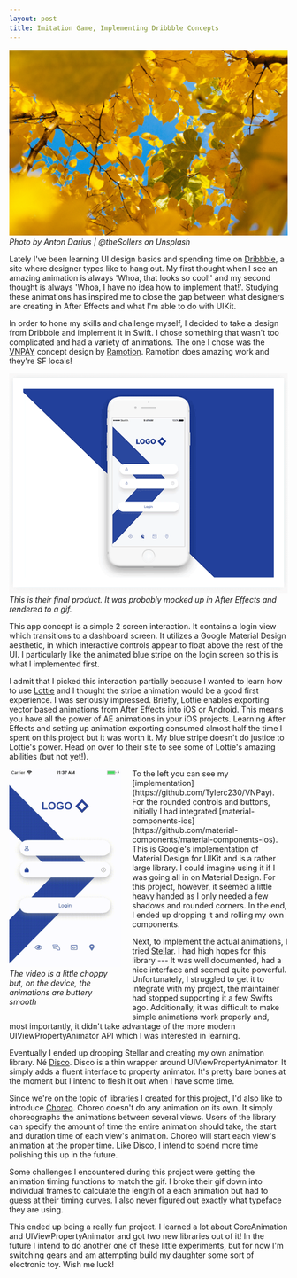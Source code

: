 ```yaml
---
layout: post
title: Imitation Game, Implementing Dribbble Concepts
---
```

<img src="/images/fulls/yellow_leaves.jpg" class="fit image">
<em>Photo by Anton Darius | @theSollers on Unsplash</em>

Lately I've been learning UI design basics and spending time on [Dribbble](https://dribbble.com), a site where designer types like to hang out. My first thought when I see an amazing animation is always 'Whoa, that looks so cool!' and my second thought is always 'Whoa, I have no idea how to implement that!'. Studying these animations has inspired me to close the gap between what designers are creating in After Effects and what I'm able to do with UIKit.

In order to hone my skills and challenge myself, I decided to take a design from Dribbble and implement it in Swift. I chose something that wasn't too complicated and had a variety of animations. The one I chose was the [VNPAY](https://dribbble.com/shots/3829985-VNPAY-App-Interactions) concept design by [Ramotion](https://dribbble.com/Ramotion). Ramotion does amazing work and they're SF locals!
<div class="quoted-image">
  <img src="/images/interaction.gif" class="image" >
  <em>
  This is their final product. It was probably mocked up in After Effects and rendered to a gif.
  </em>
</div>

This app concept is a simple 2 screen interaction. It contains a login view which transitions to a dashboard screen. It utilizes a Google Material Design aesthetic, in which interactive controls appear to float above the rest of the UI. I particularly like the animated blue stripe on the login screen so this is what I implemented first.

I admit that I picked this interaction partially because I wanted to learn how to use [Lottie](https://airbnb.design/lottie/) and I thought the stripe animation would be a good first experience. I was seriously impressed. Briefly, Lottie enables exporting vector based animations from After Effects into iOS or Android. This means you have all the power of AE animations in your iOS projects.
Learning After Effects and setting up animation exporting consumed almost half the time I spent on this project but it was worth it. My blue stripe doesn't do justice to Lottie's power. Head on over to their site to see some of Lottie's amazing abilities (but not yet!).
<div class="quoted-image" style="float:left;margin: 0 1.5em 1em 0;width:40%">
    
  <img src="/images/vnpay.gif" class="image" >
  <em>
    The video is a little choppy but, on the device, the animations are buttery smooth
  </em>
</div>
To the left you can see my [implementation](https://github.com/Tylerc230/VNPay). For the rounded controls and buttons, initially I had integrated [material-components-ios](https://github.com/material-components/material-components-ios). This is Google's implementation of Material Design for UIKit and is a rather large library. I could imagine using it if I was going all in on Material Design. For this project, however, it seemed a little heavy handed as I only needed a few shadows and rounded corners. In the end, I ended up dropping it and rolling my own components.

Next, to implement the actual animations, I tried [Stellar](https://github.com/AugustRush/Stellar). I had high hopes for this library --- It was well documented, had a nice interface and seemed quite powerful. Unfortunately, I struggled to get it to integrate with my project, the maintainer had stopped supporting it a few Swifts ago. Additionally, it was difficult to make simple animations work properly and, most importantly, it didn't take advantage of the more modern UIViewPropertyAnimator API which I was interested in learning.

Eventually I ended up dropping Stellar and creating my own animation library. Né [Disco](https://github.com/Tylerc230/Disco). Disco is a thin wrapper around UIViewPropertyAnimator. It simply adds a fluent interface to property animator. It's pretty bare bones at the moment but I intend to flesh it out when I have some time.

Since we're on the topic of libraries I created for this project, I'd also like to introduce [Choreo](https://github.com/Tylerc230/Choreo). Choreo doesn't do any animation on its own. It simply choreographs the animations between several views. Users of the library can specify the amount of time the entire animation should take, the start and duration time of each view's animation. Choreo will start each view's animation at the proper time. Like Disco, I intend to spend more time polishing this up in the future.

Some challenges I encountered during this project were getting the animation timing functions to match the gif. I broke their gif down into individual frames to calculate the length of a each animation but had to guess at their timing curves. I also never figured out exactly what typeface they are using.

This ended up being a really fun project. I learned a lot about CoreAnimation and UIViewPropertyAnimator and got two new libraries out of it! In the future I intend to do another one of these little experiments, but for now I'm switching gears and am attempting build my daughter some sort of electronic toy. Wish me luck!

